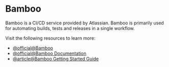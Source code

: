 # Bamboo

Bamboo is a CI/CD service provided by Atlassian. Bamboo is primarily used for automating builds, tests and releases in a single workflow.

Visit the following resources to learn more:

- [@official@Bamboo](https://www.atlassian.com/software/bamboo)
- [@official@Bamboo Documentation](https://confluence.atlassian.com/bamboo/bamboo-documentation-289276551.html)
- [@article@Bamboo Getting Started Guide](https://confluence.atlassian.com/bamboo/getting-started-with-bamboo-289277283.html)

